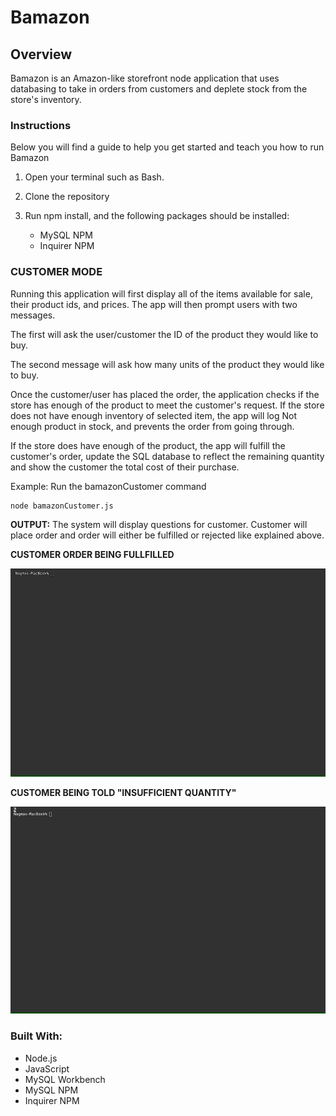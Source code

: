 # **Bamazon**

## **Overview**
Bamazon is an Amazon-like storefront node application that uses databasing to take in orders from customers and deplete stock from the store's inventory.

### **Instructions**
Below you will find a guide to help you get started and teach you how to run Bamazon

1. Open your terminal such as Bash.

2. Clone the repository

2. Run npm install, and the following packages should be installed:

    - MySQL NPM
    - Inquirer NPM

### **CUSTOMER MODE**
Running this application will first display all of the items available for sale, their product ids, and prices. The app will then prompt users with two messages.

The first will ask the user/customer the ID of the product they would like to buy.

The second message will ask how many units of the product they would like to buy.

Once the customer/user has placed the order, the application checks if the store has enough of the product to meet the customer's request. If the store does not have enough inventory of selected item, the app will log Not enough product in stock, and prevents the order from going through.

If the store does have enough of the product, the app will fulfill the customer's order, update the SQL database to reflect the remaining quantity and show the customer the total cost of their purchase.

Example: Run the bamazonCustomer command

    node bamazonCustomer.js

**OUTPUT:** The system will display questions for customer. Customer will place order and order will either be fulfilled or rejected like explained above.

**CUSTOMER ORDER BEING FULLFILLED**

![](GIFS/order-successful.gif)

**CUSTOMER BEING TOLD "INSUFFICIENT QUANTITY"**

![](GIFS/insufficient-quantity.gif)

### **Built With:**
- Node.js
- JavaScript
- MySQL Workbench
- MySQL NPM
- Inquirer NPM
